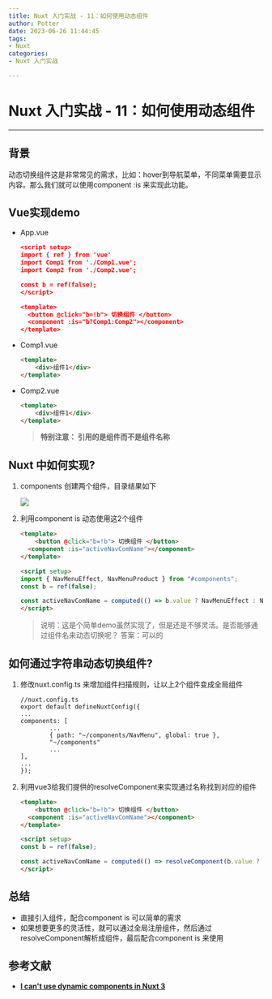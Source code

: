 ```yaml
---
title: Nuxt 入门实战 - 11：如何使用动态组件
author: Potter
date: 2023-06-26 11:44:45
tags: 
- Nuxt
categories: 
- Nuxt 入门实战

---
```



# Nuxt 入门实战 - 11：如何使用动态组件

---

## 背景

动态切换组件这是非常常见的需求，比如：hover到导航菜单，不同菜单需要显示内容。那么我们就可以使用component :is 来实现此功能。

## Vue实现demo

- App.vue
    
    ```json
    <script setup>
    import { ref } from 'vue'
    import Comp1 from './Comp1.vue';
    import Comp2 from './Comp2.vue';
    
    const b = ref(false);
    </script>
    
    <template>
      <button @click="b=!b"> 切换组件 </button>
      <component :is="b?Comp1:Comp2"></component>
    </template>
    ```
    
- Comp1.vue
    
    ```html
    <template>
    	<div>组件1</div>
    </template>
    ```
    
- Comp2.vue
    
    ```html
    <template>
    	<div>组件1</div>
    </template>
    ```
    
    > **特别注意：<component :is="b?Comp1:Comp2"></component>  引用的是组件而不是组件名称**
    > 

## Nuxt 中如何实现?

1. components 创建两个组件，目录结果如下
    
   ![](https://cdn.jsdelivr.net/gh/yxw007/BlogPicBed@master//img/20240507114845.png)
    
2. 利用component is 动态使用这2个组件
    
    ```html
    <template>
    	<button @click="b=!b"> 切换组件 </button>
      <component :is="activeNavComName"></component>
    </template>
    
    <script setup>
    import { NavMenuEffect, NavMenuProduct } from "#components";
    const b = ref(false);
    
    const activeNavComName = computed(() => b.value ? NavMenuEffect : NavMenuProduct);
    </script>
    ```
    
    > 说明：这是个简单demo虽然实现了，但是还是不够灵活。是否能够通过组件名来动态切换呢？ 答案：可以的
    > 

## 如何通过字符串动态切换组件?

1. 修改nuxt.config.ts 来增加组件扫描规则，让以上2个组件变成全局组件
    
    ```tsx
    //nuxt.config.ts
    export default defineNuxtConfig({
    ...
    components: [
    		...
    		{ path: "~/components/NavMenu", global: true },
    		"~/components"
    		...
    ],
    ...
    });
    ```
    
2. 利用vue3给我们提供的resolveComponent来实现通过名称找到对应的组件
    
    ```html
    <template>
    	<button @click="b=!b"> 切换组件 </button>
      <component :is="activeNavComName"></component>
    </template>
    
    <script setup>
    const b = ref(false);
    
    const activeNavComName = computed(() => resolveComponent(b.value ? "NavMenuEffect" : "NavMenuProduct"));
    </script>
    ```
    

## 总结

- 直接引入组件，配合component is 可以简单的需求
- 如果想要更多的灵活性，就可以通过全局注册组件，然后通过resolveComponent解析成组件，最后配合component is 来使用

## 参考文献

- **[I can't use dynamic components in Nuxt 3](https://stackoverflow.com/questions/73025338/i-cant-use-dynamic-components-in-nuxt-3)**

